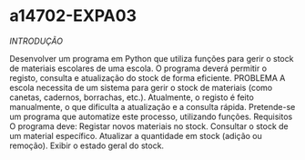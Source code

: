 # a14702-EXPA03

*INTRODUÇÃO*

Desenvolver um programa em Python que utiliza funções para gerir o stock de materiais escolares de uma escola. O programa deverá permitir o registo, consulta e atualização do stock de forma eficiente.
PROBLEMA
A escola necessita de um sistema para gerir o stock de materiais (como canetas, cadernos, borrachas, etc.). Atualmente, o registo é feito manualmente, o que dificulta a atualização e a consulta rápida. Pretende-se um programa que automatize este processo, utilizando funções.
Requisitos
O programa deve:
Registar novos materiais no stock.
Consultar o stock de um material específico.
Atualizar a quantidade em stock (adição ou remoção).
Exibir o estado geral do stock.
